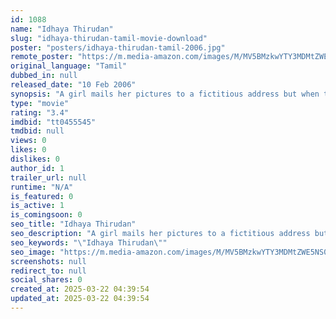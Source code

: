 ```yaml
---
id: 1088
name: "Idhaya Thirudan"
slug: "idhaya-thirudan-tamil-movie-download"
poster: "posters/idhaya-thirudan-tamil-2006.jpg"
remote_poster: "https://m.media-amazon.com/images/M/MV5BMzkwYTY3MDMtZWE5NS00M2ViLTlmMTYtY2E1NjI1NTJjMWZjXkEyXkFqcGc@._V1_SX300.jpg"
original_language: "Tamil"
dubbed_in: null
released_date: "10 Feb 2006"
synopsis: "A girl mails her pictures to a fictitious address but when the pictures are received by an actual person, the two meet and fall in love. Also, a police officer is interested in the girl."
type: "movie"
rating: "3.4"
imdbid: "tt0455545"
tmdbid: null
views: 0
likes: 0
dislikes: 0
author_id: 1
trailer_url: null
runtime: "N/A"
is_featured: 0
is_active: 1
is_comingsoon: 0
seo_title: "Idhaya Thirudan"
seo_description: "A girl mails her pictures to a fictitious address but when the pictures are received by an actual person, the two meet and fall in love. Also, a police officer is interested in the girl."
seo_keywords: "\"Idhaya Thirudan\""
seo_image: "https://m.media-amazon.com/images/M/MV5BMzkwYTY3MDMtZWE5NS00M2ViLTlmMTYtY2E1NjI1NTJjMWZjXkEyXkFqcGc@._V1_SX300.jpg"
screenshots: null
redirect_to: null
social_shares: 0
created_at: 2025-03-22 04:39:54
updated_at: 2025-03-22 04:39:54
---
```


